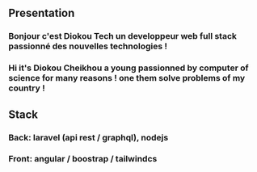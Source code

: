 ## Presentation

### Bonjour c'est Diokou Tech un developpeur web full stack passionné des nouvelles technologies !
###  Hi it's Diokou Cheikhou a young passionned by computer of science for many reasons ! one them solve problems of my country !
## Stack
### Back: laravel (api rest / graphql), nodejs
### Front: angular / boostrap / tailwindcs
